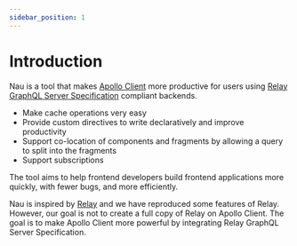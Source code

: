 ```yaml
---
sidebar_position: 1
---
```


# Introduction

Nau is a tool that makes [Apollo Client](https://github.com/apollographql/apollo-client) more productive for users using [Relay GraphQL Server Specification](https://relay.dev/docs/guides/graphql-server-specification) compliant backends.

- Make cache operations very easy
- Provide custom directives to write declaratively and improve productivity
- Support co-location of components and fragments by allowing a query to split into the fragments
- Support subscriptions

The tool aims to help frontend developers build frontend applications more quickly, with fewer bugs, and more efficiently.

Nau is inspired by [Relay](https://relay.dev/) and we have reproduced some features of Relay. However, our goal is not to create a full copy of Relay on Apollo Client. The goal is to make Apollo Client more powerful by integrating Relay GraphQL Server Specification.
